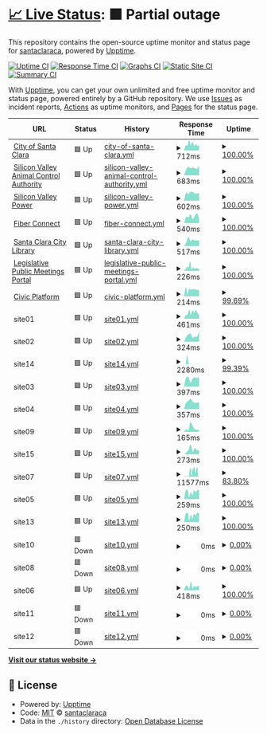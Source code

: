 # [📈 Live Status](https://santaclaraca.github.io/upptime): <!--live status--> **🟧 Partial outage**

This repository contains the open-source uptime monitor and status page for [santaclaraca](https://santaclaraca.github.io/upptime), powered by [Upptime](https://github.com/upptime/upptime).

[![Uptime CI](https://github.com/santaclaraca/upptime/workflows/Uptime%20CI/badge.svg)](https://github.com/santaclaraca/upptime/actions?query=workflow%3A%22Uptime+CI%22)
[![Response Time CI](https://github.com/santaclaraca/upptime/workflows/Response%20Time%20CI/badge.svg)](https://github.com/santaclaraca/upptime/actions?query=workflow%3A%22Response+Time+CI%22)
[![Graphs CI](https://github.com/santaclaraca/upptime/workflows/Graphs%20CI/badge.svg)](https://github.com/santaclaraca/upptime/actions?query=workflow%3A%22Graphs+CI%22)
[![Static Site CI](https://github.com/santaclaraca/upptime/workflows/Static%20Site%20CI/badge.svg)](https://github.com/santaclaraca/upptime/actions?query=workflow%3A%22Static+Site+CI%22)
[![Summary CI](https://github.com/santaclaraca/upptime/workflows/Summary%20CI/badge.svg)](https://github.com/santaclaraca/upptime/actions?query=workflow%3A%22Summary+CI%22)

With [Upptime](https://upptime.js.org), you can get your own unlimited and free uptime monitor and status page, powered entirely by a GitHub repository. We use [Issues](https://github.com/santaclaraca/upptime/issues) as incident reports, [Actions](https://github.com/santaclaraca/upptime/actions) as uptime monitors, and [Pages](https://santaclaraca.github.io/upptime) for the status page.

<!--start: status pages-->
<!-- This summary is generated by Upptime (https://github.com/upptime/upptime) -->
<!-- Do not edit this manually, your changes will be overwritten -->
<!-- prettier-ignore -->
| URL | Status | History | Response Time | Uptime |
| --- | ------ | ------- | ------------- | ------ |
| <img alt="" src="https://icons.duckduckgo.com/ip3/www.santaclaraca.gov.ico" height="13"> [City of Santa Clara](https://www.santaclaraca.gov) | 🟩 Up | [city-of-santa-clara.yml](https://github.com/santaclaraca/upptime/commits/HEAD/history/city-of-santa-clara.yml) | <details><summary><img alt="Response time graph" src="./graphs/city-of-santa-clara/response-time-week.png" height="20"> 712ms</summary><br><a href="https://santaclaraca.github.io/upptime/history/city-of-santa-clara"><img alt="Response time 751" src="https://img.shields.io/endpoint?url=https%3A%2F%2Fraw.githubusercontent.com%2Fsantaclaraca%2Fupptime%2FHEAD%2Fapi%2Fcity-of-santa-clara%2Fresponse-time.json"></a><br><a href="https://santaclaraca.github.io/upptime/history/city-of-santa-clara"><img alt="24-hour response time 636" src="https://img.shields.io/endpoint?url=https%3A%2F%2Fraw.githubusercontent.com%2Fsantaclaraca%2Fupptime%2FHEAD%2Fapi%2Fcity-of-santa-clara%2Fresponse-time-day.json"></a><br><a href="https://santaclaraca.github.io/upptime/history/city-of-santa-clara"><img alt="7-day response time 712" src="https://img.shields.io/endpoint?url=https%3A%2F%2Fraw.githubusercontent.com%2Fsantaclaraca%2Fupptime%2FHEAD%2Fapi%2Fcity-of-santa-clara%2Fresponse-time-week.json"></a><br><a href="https://santaclaraca.github.io/upptime/history/city-of-santa-clara"><img alt="30-day response time 662" src="https://img.shields.io/endpoint?url=https%3A%2F%2Fraw.githubusercontent.com%2Fsantaclaraca%2Fupptime%2FHEAD%2Fapi%2Fcity-of-santa-clara%2Fresponse-time-month.json"></a><br><a href="https://santaclaraca.github.io/upptime/history/city-of-santa-clara"><img alt="1-year response time 751" src="https://img.shields.io/endpoint?url=https%3A%2F%2Fraw.githubusercontent.com%2Fsantaclaraca%2Fupptime%2FHEAD%2Fapi%2Fcity-of-santa-clara%2Fresponse-time-year.json"></a></details> | <details><summary><a href="https://santaclaraca.github.io/upptime/history/city-of-santa-clara">100.00%</a></summary><a href="https://santaclaraca.github.io/upptime/history/city-of-santa-clara"><img alt="All-time uptime 99.89%" src="https://img.shields.io/endpoint?url=https%3A%2F%2Fraw.githubusercontent.com%2Fsantaclaraca%2Fupptime%2FHEAD%2Fapi%2Fcity-of-santa-clara%2Fuptime.json"></a><br><a href="https://santaclaraca.github.io/upptime/history/city-of-santa-clara"><img alt="24-hour uptime 100.00%" src="https://img.shields.io/endpoint?url=https%3A%2F%2Fraw.githubusercontent.com%2Fsantaclaraca%2Fupptime%2FHEAD%2Fapi%2Fcity-of-santa-clara%2Fuptime-day.json"></a><br><a href="https://santaclaraca.github.io/upptime/history/city-of-santa-clara"><img alt="7-day uptime 100.00%" src="https://img.shields.io/endpoint?url=https%3A%2F%2Fraw.githubusercontent.com%2Fsantaclaraca%2Fupptime%2FHEAD%2Fapi%2Fcity-of-santa-clara%2Fuptime-week.json"></a><br><a href="https://santaclaraca.github.io/upptime/history/city-of-santa-clara"><img alt="30-day uptime 99.64%" src="https://img.shields.io/endpoint?url=https%3A%2F%2Fraw.githubusercontent.com%2Fsantaclaraca%2Fupptime%2FHEAD%2Fapi%2Fcity-of-santa-clara%2Fuptime-month.json"></a><br><a href="https://santaclaraca.github.io/upptime/history/city-of-santa-clara"><img alt="1-year uptime 99.89%" src="https://img.shields.io/endpoint?url=https%3A%2F%2Fraw.githubusercontent.com%2Fsantaclaraca%2Fupptime%2FHEAD%2Fapi%2Fcity-of-santa-clara%2Fuptime-year.json"></a></details>
| <img alt="" src="https://icons.duckduckgo.com/ip3/www.svaca.com.ico" height="13"> [Silicon Valley Animal Control Authority](https://www.svaca.com) | 🟩 Up | [silicon-valley-animal-control-authority.yml](https://github.com/santaclaraca/upptime/commits/HEAD/history/silicon-valley-animal-control-authority.yml) | <details><summary><img alt="Response time graph" src="./graphs/silicon-valley-animal-control-authority/response-time-week.png" height="20"> 683ms</summary><br><a href="https://santaclaraca.github.io/upptime/history/silicon-valley-animal-control-authority"><img alt="Response time 724" src="https://img.shields.io/endpoint?url=https%3A%2F%2Fraw.githubusercontent.com%2Fsantaclaraca%2Fupptime%2FHEAD%2Fapi%2Fsilicon-valley-animal-control-authority%2Fresponse-time.json"></a><br><a href="https://santaclaraca.github.io/upptime/history/silicon-valley-animal-control-authority"><img alt="24-hour response time 640" src="https://img.shields.io/endpoint?url=https%3A%2F%2Fraw.githubusercontent.com%2Fsantaclaraca%2Fupptime%2FHEAD%2Fapi%2Fsilicon-valley-animal-control-authority%2Fresponse-time-day.json"></a><br><a href="https://santaclaraca.github.io/upptime/history/silicon-valley-animal-control-authority"><img alt="7-day response time 683" src="https://img.shields.io/endpoint?url=https%3A%2F%2Fraw.githubusercontent.com%2Fsantaclaraca%2Fupptime%2FHEAD%2Fapi%2Fsilicon-valley-animal-control-authority%2Fresponse-time-week.json"></a><br><a href="https://santaclaraca.github.io/upptime/history/silicon-valley-animal-control-authority"><img alt="30-day response time 640" src="https://img.shields.io/endpoint?url=https%3A%2F%2Fraw.githubusercontent.com%2Fsantaclaraca%2Fupptime%2FHEAD%2Fapi%2Fsilicon-valley-animal-control-authority%2Fresponse-time-month.json"></a><br><a href="https://santaclaraca.github.io/upptime/history/silicon-valley-animal-control-authority"><img alt="1-year response time 724" src="https://img.shields.io/endpoint?url=https%3A%2F%2Fraw.githubusercontent.com%2Fsantaclaraca%2Fupptime%2FHEAD%2Fapi%2Fsilicon-valley-animal-control-authority%2Fresponse-time-year.json"></a></details> | <details><summary><a href="https://santaclaraca.github.io/upptime/history/silicon-valley-animal-control-authority">100.00%</a></summary><a href="https://santaclaraca.github.io/upptime/history/silicon-valley-animal-control-authority"><img alt="All-time uptime 99.88%" src="https://img.shields.io/endpoint?url=https%3A%2F%2Fraw.githubusercontent.com%2Fsantaclaraca%2Fupptime%2FHEAD%2Fapi%2Fsilicon-valley-animal-control-authority%2Fuptime.json"></a><br><a href="https://santaclaraca.github.io/upptime/history/silicon-valley-animal-control-authority"><img alt="24-hour uptime 100.00%" src="https://img.shields.io/endpoint?url=https%3A%2F%2Fraw.githubusercontent.com%2Fsantaclaraca%2Fupptime%2FHEAD%2Fapi%2Fsilicon-valley-animal-control-authority%2Fuptime-day.json"></a><br><a href="https://santaclaraca.github.io/upptime/history/silicon-valley-animal-control-authority"><img alt="7-day uptime 100.00%" src="https://img.shields.io/endpoint?url=https%3A%2F%2Fraw.githubusercontent.com%2Fsantaclaraca%2Fupptime%2FHEAD%2Fapi%2Fsilicon-valley-animal-control-authority%2Fuptime-week.json"></a><br><a href="https://santaclaraca.github.io/upptime/history/silicon-valley-animal-control-authority"><img alt="30-day uptime 99.52%" src="https://img.shields.io/endpoint?url=https%3A%2F%2Fraw.githubusercontent.com%2Fsantaclaraca%2Fupptime%2FHEAD%2Fapi%2Fsilicon-valley-animal-control-authority%2Fuptime-month.json"></a><br><a href="https://santaclaraca.github.io/upptime/history/silicon-valley-animal-control-authority"><img alt="1-year uptime 99.88%" src="https://img.shields.io/endpoint?url=https%3A%2F%2Fraw.githubusercontent.com%2Fsantaclaraca%2Fupptime%2FHEAD%2Fapi%2Fsilicon-valley-animal-control-authority%2Fuptime-year.json"></a></details>
| <img alt="" src="https://icons.duckduckgo.com/ip3/www.siliconvalleypower.com.ico" height="13"> [Silicon Valley Power](https://www.siliconvalleypower.com) | 🟩 Up | [silicon-valley-power.yml](https://github.com/santaclaraca/upptime/commits/HEAD/history/silicon-valley-power.yml) | <details><summary><img alt="Response time graph" src="./graphs/silicon-valley-power/response-time-week.png" height="20"> 602ms</summary><br><a href="https://santaclaraca.github.io/upptime/history/silicon-valley-power"><img alt="Response time 664" src="https://img.shields.io/endpoint?url=https%3A%2F%2Fraw.githubusercontent.com%2Fsantaclaraca%2Fupptime%2FHEAD%2Fapi%2Fsilicon-valley-power%2Fresponse-time.json"></a><br><a href="https://santaclaraca.github.io/upptime/history/silicon-valley-power"><img alt="24-hour response time 545" src="https://img.shields.io/endpoint?url=https%3A%2F%2Fraw.githubusercontent.com%2Fsantaclaraca%2Fupptime%2FHEAD%2Fapi%2Fsilicon-valley-power%2Fresponse-time-day.json"></a><br><a href="https://santaclaraca.github.io/upptime/history/silicon-valley-power"><img alt="7-day response time 602" src="https://img.shields.io/endpoint?url=https%3A%2F%2Fraw.githubusercontent.com%2Fsantaclaraca%2Fupptime%2FHEAD%2Fapi%2Fsilicon-valley-power%2Fresponse-time-week.json"></a><br><a href="https://santaclaraca.github.io/upptime/history/silicon-valley-power"><img alt="30-day response time 611" src="https://img.shields.io/endpoint?url=https%3A%2F%2Fraw.githubusercontent.com%2Fsantaclaraca%2Fupptime%2FHEAD%2Fapi%2Fsilicon-valley-power%2Fresponse-time-month.json"></a><br><a href="https://santaclaraca.github.io/upptime/history/silicon-valley-power"><img alt="1-year response time 664" src="https://img.shields.io/endpoint?url=https%3A%2F%2Fraw.githubusercontent.com%2Fsantaclaraca%2Fupptime%2FHEAD%2Fapi%2Fsilicon-valley-power%2Fresponse-time-year.json"></a></details> | <details><summary><a href="https://santaclaraca.github.io/upptime/history/silicon-valley-power">100.00%</a></summary><a href="https://santaclaraca.github.io/upptime/history/silicon-valley-power"><img alt="All-time uptime 99.85%" src="https://img.shields.io/endpoint?url=https%3A%2F%2Fraw.githubusercontent.com%2Fsantaclaraca%2Fupptime%2FHEAD%2Fapi%2Fsilicon-valley-power%2Fuptime.json"></a><br><a href="https://santaclaraca.github.io/upptime/history/silicon-valley-power"><img alt="24-hour uptime 100.00%" src="https://img.shields.io/endpoint?url=https%3A%2F%2Fraw.githubusercontent.com%2Fsantaclaraca%2Fupptime%2FHEAD%2Fapi%2Fsilicon-valley-power%2Fuptime-day.json"></a><br><a href="https://santaclaraca.github.io/upptime/history/silicon-valley-power"><img alt="7-day uptime 100.00%" src="https://img.shields.io/endpoint?url=https%3A%2F%2Fraw.githubusercontent.com%2Fsantaclaraca%2Fupptime%2FHEAD%2Fapi%2Fsilicon-valley-power%2Fuptime-week.json"></a><br><a href="https://santaclaraca.github.io/upptime/history/silicon-valley-power"><img alt="30-day uptime 99.24%" src="https://img.shields.io/endpoint?url=https%3A%2F%2Fraw.githubusercontent.com%2Fsantaclaraca%2Fupptime%2FHEAD%2Fapi%2Fsilicon-valley-power%2Fuptime-month.json"></a><br><a href="https://santaclaraca.github.io/upptime/history/silicon-valley-power"><img alt="1-year uptime 99.85%" src="https://img.shields.io/endpoint?url=https%3A%2F%2Fraw.githubusercontent.com%2Fsantaclaraca%2Fupptime%2FHEAD%2Fapi%2Fsilicon-valley-power%2Fuptime-year.json"></a></details>
| <img alt="" src="https://icons.duckduckgo.com/ip3/www.svpfiber.com.ico" height="13"> [Fiber Connect](https://www.svpfiber.com) | 🟩 Up | [fiber-connect.yml](https://github.com/santaclaraca/upptime/commits/HEAD/history/fiber-connect.yml) | <details><summary><img alt="Response time graph" src="./graphs/fiber-connect/response-time-week.png" height="20"> 540ms</summary><br><a href="https://santaclaraca.github.io/upptime/history/fiber-connect"><img alt="Response time 609" src="https://img.shields.io/endpoint?url=https%3A%2F%2Fraw.githubusercontent.com%2Fsantaclaraca%2Fupptime%2FHEAD%2Fapi%2Ffiber-connect%2Fresponse-time.json"></a><br><a href="https://santaclaraca.github.io/upptime/history/fiber-connect"><img alt="24-hour response time 642" src="https://img.shields.io/endpoint?url=https%3A%2F%2Fraw.githubusercontent.com%2Fsantaclaraca%2Fupptime%2FHEAD%2Fapi%2Ffiber-connect%2Fresponse-time-day.json"></a><br><a href="https://santaclaraca.github.io/upptime/history/fiber-connect"><img alt="7-day response time 540" src="https://img.shields.io/endpoint?url=https%3A%2F%2Fraw.githubusercontent.com%2Fsantaclaraca%2Fupptime%2FHEAD%2Fapi%2Ffiber-connect%2Fresponse-time-week.json"></a><br><a href="https://santaclaraca.github.io/upptime/history/fiber-connect"><img alt="30-day response time 767" src="https://img.shields.io/endpoint?url=https%3A%2F%2Fraw.githubusercontent.com%2Fsantaclaraca%2Fupptime%2FHEAD%2Fapi%2Ffiber-connect%2Fresponse-time-month.json"></a><br><a href="https://santaclaraca.github.io/upptime/history/fiber-connect"><img alt="1-year response time 609" src="https://img.shields.io/endpoint?url=https%3A%2F%2Fraw.githubusercontent.com%2Fsantaclaraca%2Fupptime%2FHEAD%2Fapi%2Ffiber-connect%2Fresponse-time-year.json"></a></details> | <details><summary><a href="https://santaclaraca.github.io/upptime/history/fiber-connect">100.00%</a></summary><a href="https://santaclaraca.github.io/upptime/history/fiber-connect"><img alt="All-time uptime 99.86%" src="https://img.shields.io/endpoint?url=https%3A%2F%2Fraw.githubusercontent.com%2Fsantaclaraca%2Fupptime%2FHEAD%2Fapi%2Ffiber-connect%2Fuptime.json"></a><br><a href="https://santaclaraca.github.io/upptime/history/fiber-connect"><img alt="24-hour uptime 100.00%" src="https://img.shields.io/endpoint?url=https%3A%2F%2Fraw.githubusercontent.com%2Fsantaclaraca%2Fupptime%2FHEAD%2Fapi%2Ffiber-connect%2Fuptime-day.json"></a><br><a href="https://santaclaraca.github.io/upptime/history/fiber-connect"><img alt="7-day uptime 100.00%" src="https://img.shields.io/endpoint?url=https%3A%2F%2Fraw.githubusercontent.com%2Fsantaclaraca%2Fupptime%2FHEAD%2Fapi%2Ffiber-connect%2Fuptime-week.json"></a><br><a href="https://santaclaraca.github.io/upptime/history/fiber-connect"><img alt="30-day uptime 99.28%" src="https://img.shields.io/endpoint?url=https%3A%2F%2Fraw.githubusercontent.com%2Fsantaclaraca%2Fupptime%2FHEAD%2Fapi%2Ffiber-connect%2Fuptime-month.json"></a><br><a href="https://santaclaraca.github.io/upptime/history/fiber-connect"><img alt="1-year uptime 99.86%" src="https://img.shields.io/endpoint?url=https%3A%2F%2Fraw.githubusercontent.com%2Fsantaclaraca%2Fupptime%2FHEAD%2Fapi%2Ffiber-connect%2Fuptime-year.json"></a></details>
| <img alt="" src="https://icons.duckduckgo.com/ip3/www.sclibrary.org.ico" height="13"> [Santa Clara City Library](https://www.sclibrary.org) | 🟩 Up | [santa-clara-city-library.yml](https://github.com/santaclaraca/upptime/commits/HEAD/history/santa-clara-city-library.yml) | <details><summary><img alt="Response time graph" src="./graphs/santa-clara-city-library/response-time-week.png" height="20"> 517ms</summary><br><a href="https://santaclaraca.github.io/upptime/history/santa-clara-city-library"><img alt="Response time 581" src="https://img.shields.io/endpoint?url=https%3A%2F%2Fraw.githubusercontent.com%2Fsantaclaraca%2Fupptime%2FHEAD%2Fapi%2Fsanta-clara-city-library%2Fresponse-time.json"></a><br><a href="https://santaclaraca.github.io/upptime/history/santa-clara-city-library"><img alt="24-hour response time 327" src="https://img.shields.io/endpoint?url=https%3A%2F%2Fraw.githubusercontent.com%2Fsantaclaraca%2Fupptime%2FHEAD%2Fapi%2Fsanta-clara-city-library%2Fresponse-time-day.json"></a><br><a href="https://santaclaraca.github.io/upptime/history/santa-clara-city-library"><img alt="7-day response time 517" src="https://img.shields.io/endpoint?url=https%3A%2F%2Fraw.githubusercontent.com%2Fsantaclaraca%2Fupptime%2FHEAD%2Fapi%2Fsanta-clara-city-library%2Fresponse-time-week.json"></a><br><a href="https://santaclaraca.github.io/upptime/history/santa-clara-city-library"><img alt="30-day response time 564" src="https://img.shields.io/endpoint?url=https%3A%2F%2Fraw.githubusercontent.com%2Fsantaclaraca%2Fupptime%2FHEAD%2Fapi%2Fsanta-clara-city-library%2Fresponse-time-month.json"></a><br><a href="https://santaclaraca.github.io/upptime/history/santa-clara-city-library"><img alt="1-year response time 581" src="https://img.shields.io/endpoint?url=https%3A%2F%2Fraw.githubusercontent.com%2Fsantaclaraca%2Fupptime%2FHEAD%2Fapi%2Fsanta-clara-city-library%2Fresponse-time-year.json"></a></details> | <details><summary><a href="https://santaclaraca.github.io/upptime/history/santa-clara-city-library">100.00%</a></summary><a href="https://santaclaraca.github.io/upptime/history/santa-clara-city-library"><img alt="All-time uptime 99.86%" src="https://img.shields.io/endpoint?url=https%3A%2F%2Fraw.githubusercontent.com%2Fsantaclaraca%2Fupptime%2FHEAD%2Fapi%2Fsanta-clara-city-library%2Fuptime.json"></a><br><a href="https://santaclaraca.github.io/upptime/history/santa-clara-city-library"><img alt="24-hour uptime 100.00%" src="https://img.shields.io/endpoint?url=https%3A%2F%2Fraw.githubusercontent.com%2Fsantaclaraca%2Fupptime%2FHEAD%2Fapi%2Fsanta-clara-city-library%2Fuptime-day.json"></a><br><a href="https://santaclaraca.github.io/upptime/history/santa-clara-city-library"><img alt="7-day uptime 100.00%" src="https://img.shields.io/endpoint?url=https%3A%2F%2Fraw.githubusercontent.com%2Fsantaclaraca%2Fupptime%2FHEAD%2Fapi%2Fsanta-clara-city-library%2Fuptime-week.json"></a><br><a href="https://santaclaraca.github.io/upptime/history/santa-clara-city-library"><img alt="30-day uptime 99.20%" src="https://img.shields.io/endpoint?url=https%3A%2F%2Fraw.githubusercontent.com%2Fsantaclaraca%2Fupptime%2FHEAD%2Fapi%2Fsanta-clara-city-library%2Fuptime-month.json"></a><br><a href="https://santaclaraca.github.io/upptime/history/santa-clara-city-library"><img alt="1-year uptime 99.85%" src="https://img.shields.io/endpoint?url=https%3A%2F%2Fraw.githubusercontent.com%2Fsantaclaraca%2Fupptime%2FHEAD%2Fapi%2Fsanta-clara-city-library%2Fuptime-year.json"></a></details>
| <img alt="" src="https://icons.duckduckgo.com/ip3/santaclara.legistar.com.ico" height="13"> [Legislative Public Meetings Portal](https://santaclara.legistar.com/) | 🟩 Up | [legislative-public-meetings-portal.yml](https://github.com/santaclaraca/upptime/commits/HEAD/history/legislative-public-meetings-portal.yml) | <details><summary><img alt="Response time graph" src="./graphs/legislative-public-meetings-portal/response-time-week.png" height="20"> 226ms</summary><br><a href="https://santaclaraca.github.io/upptime/history/legislative-public-meetings-portal"><img alt="Response time 519" src="https://img.shields.io/endpoint?url=https%3A%2F%2Fraw.githubusercontent.com%2Fsantaclaraca%2Fupptime%2FHEAD%2Fapi%2Flegislative-public-meetings-portal%2Fresponse-time.json"></a><br><a href="https://santaclaraca.github.io/upptime/history/legislative-public-meetings-portal"><img alt="24-hour response time 136" src="https://img.shields.io/endpoint?url=https%3A%2F%2Fraw.githubusercontent.com%2Fsantaclaraca%2Fupptime%2FHEAD%2Fapi%2Flegislative-public-meetings-portal%2Fresponse-time-day.json"></a><br><a href="https://santaclaraca.github.io/upptime/history/legislative-public-meetings-portal"><img alt="7-day response time 226" src="https://img.shields.io/endpoint?url=https%3A%2F%2Fraw.githubusercontent.com%2Fsantaclaraca%2Fupptime%2FHEAD%2Fapi%2Flegislative-public-meetings-portal%2Fresponse-time-week.json"></a><br><a href="https://santaclaraca.github.io/upptime/history/legislative-public-meetings-portal"><img alt="30-day response time 977" src="https://img.shields.io/endpoint?url=https%3A%2F%2Fraw.githubusercontent.com%2Fsantaclaraca%2Fupptime%2FHEAD%2Fapi%2Flegislative-public-meetings-portal%2Fresponse-time-month.json"></a><br><a href="https://santaclaraca.github.io/upptime/history/legislative-public-meetings-portal"><img alt="1-year response time 519" src="https://img.shields.io/endpoint?url=https%3A%2F%2Fraw.githubusercontent.com%2Fsantaclaraca%2Fupptime%2FHEAD%2Fapi%2Flegislative-public-meetings-portal%2Fresponse-time-year.json"></a></details> | <details><summary><a href="https://santaclaraca.github.io/upptime/history/legislative-public-meetings-portal">100.00%</a></summary><a href="https://santaclaraca.github.io/upptime/history/legislative-public-meetings-portal"><img alt="All-time uptime 99.95%" src="https://img.shields.io/endpoint?url=https%3A%2F%2Fraw.githubusercontent.com%2Fsantaclaraca%2Fupptime%2FHEAD%2Fapi%2Flegislative-public-meetings-portal%2Fuptime.json"></a><br><a href="https://santaclaraca.github.io/upptime/history/legislative-public-meetings-portal"><img alt="24-hour uptime 100.00%" src="https://img.shields.io/endpoint?url=https%3A%2F%2Fraw.githubusercontent.com%2Fsantaclaraca%2Fupptime%2FHEAD%2Fapi%2Flegislative-public-meetings-portal%2Fuptime-day.json"></a><br><a href="https://santaclaraca.github.io/upptime/history/legislative-public-meetings-portal"><img alt="7-day uptime 100.00%" src="https://img.shields.io/endpoint?url=https%3A%2F%2Fraw.githubusercontent.com%2Fsantaclaraca%2Fupptime%2FHEAD%2Fapi%2Flegislative-public-meetings-portal%2Fuptime-week.json"></a><br><a href="https://santaclaraca.github.io/upptime/history/legislative-public-meetings-portal"><img alt="30-day uptime 99.67%" src="https://img.shields.io/endpoint?url=https%3A%2F%2Fraw.githubusercontent.com%2Fsantaclaraca%2Fupptime%2FHEAD%2Fapi%2Flegislative-public-meetings-portal%2Fuptime-month.json"></a><br><a href="https://santaclaraca.github.io/upptime/history/legislative-public-meetings-portal"><img alt="1-year uptime 99.95%" src="https://img.shields.io/endpoint?url=https%3A%2F%2Fraw.githubusercontent.com%2Fsantaclaraca%2Fupptime%2FHEAD%2Fapi%2Flegislative-public-meetings-portal%2Fuptime-year.json"></a></details>
| <img alt="" src="https://icons.duckduckgo.com/ip3/aca-prod.accela.com.ico" height="13"> [Civic Platform](https://aca-prod.accela.com/santaclara) | 🟩 Up | [civic-platform.yml](https://github.com/santaclaraca/upptime/commits/HEAD/history/civic-platform.yml) | <details><summary><img alt="Response time graph" src="./graphs/civic-platform/response-time-week.png" height="20"> 214ms</summary><br><a href="https://santaclaraca.github.io/upptime/history/civic-platform"><img alt="Response time 514" src="https://img.shields.io/endpoint?url=https%3A%2F%2Fraw.githubusercontent.com%2Fsantaclaraca%2Fupptime%2FHEAD%2Fapi%2Fcivic-platform%2Fresponse-time.json"></a><br><a href="https://santaclaraca.github.io/upptime/history/civic-platform"><img alt="24-hour response time 196" src="https://img.shields.io/endpoint?url=https%3A%2F%2Fraw.githubusercontent.com%2Fsantaclaraca%2Fupptime%2FHEAD%2Fapi%2Fcivic-platform%2Fresponse-time-day.json"></a><br><a href="https://santaclaraca.github.io/upptime/history/civic-platform"><img alt="7-day response time 214" src="https://img.shields.io/endpoint?url=https%3A%2F%2Fraw.githubusercontent.com%2Fsantaclaraca%2Fupptime%2FHEAD%2Fapi%2Fcivic-platform%2Fresponse-time-week.json"></a><br><a href="https://santaclaraca.github.io/upptime/history/civic-platform"><img alt="30-day response time 383" src="https://img.shields.io/endpoint?url=https%3A%2F%2Fraw.githubusercontent.com%2Fsantaclaraca%2Fupptime%2FHEAD%2Fapi%2Fcivic-platform%2Fresponse-time-month.json"></a><br><a href="https://santaclaraca.github.io/upptime/history/civic-platform"><img alt="1-year response time 514" src="https://img.shields.io/endpoint?url=https%3A%2F%2Fraw.githubusercontent.com%2Fsantaclaraca%2Fupptime%2FHEAD%2Fapi%2Fcivic-platform%2Fresponse-time-year.json"></a></details> | <details><summary><a href="https://santaclaraca.github.io/upptime/history/civic-platform">99.69%</a></summary><a href="https://santaclaraca.github.io/upptime/history/civic-platform"><img alt="All-time uptime 99.84%" src="https://img.shields.io/endpoint?url=https%3A%2F%2Fraw.githubusercontent.com%2Fsantaclaraca%2Fupptime%2FHEAD%2Fapi%2Fcivic-platform%2Fuptime.json"></a><br><a href="https://santaclaraca.github.io/upptime/history/civic-platform"><img alt="24-hour uptime 100.00%" src="https://img.shields.io/endpoint?url=https%3A%2F%2Fraw.githubusercontent.com%2Fsantaclaraca%2Fupptime%2FHEAD%2Fapi%2Fcivic-platform%2Fuptime-day.json"></a><br><a href="https://santaclaraca.github.io/upptime/history/civic-platform"><img alt="7-day uptime 99.69%" src="https://img.shields.io/endpoint?url=https%3A%2F%2Fraw.githubusercontent.com%2Fsantaclaraca%2Fupptime%2FHEAD%2Fapi%2Fcivic-platform%2Fuptime-week.json"></a><br><a href="https://santaclaraca.github.io/upptime/history/civic-platform"><img alt="30-day uptime 99.89%" src="https://img.shields.io/endpoint?url=https%3A%2F%2Fraw.githubusercontent.com%2Fsantaclaraca%2Fupptime%2FHEAD%2Fapi%2Fcivic-platform%2Fuptime-month.json"></a><br><a href="https://santaclaraca.github.io/upptime/history/civic-platform"><img alt="1-year uptime 99.84%" src="https://img.shields.io/endpoint?url=https%3A%2F%2Fraw.githubusercontent.com%2Fsantaclaraca%2Fupptime%2FHEAD%2Fapi%2Fcivic-platform%2Fuptime-year.json"></a></details>
| <img alt="" src="https://icons.duckduckgo.com/ip3/null.ico" height="13"> site01 | 🟩 Up | [site01.yml](https://github.com/santaclaraca/upptime/commits/HEAD/history/site01.yml) | <details><summary><img alt="Response time graph" src="./graphs/site01/response-time-week.png" height="20"> 461ms</summary><br><a href="https://santaclaraca.github.io/upptime/history/site01"><img alt="Response time 610" src="https://img.shields.io/endpoint?url=https%3A%2F%2Fraw.githubusercontent.com%2Fsantaclaraca%2Fupptime%2FHEAD%2Fapi%2Fsite01%2Fresponse-time.json"></a><br><a href="https://santaclaraca.github.io/upptime/history/site01"><img alt="24-hour response time 356" src="https://img.shields.io/endpoint?url=https%3A%2F%2Fraw.githubusercontent.com%2Fsantaclaraca%2Fupptime%2FHEAD%2Fapi%2Fsite01%2Fresponse-time-day.json"></a><br><a href="https://santaclaraca.github.io/upptime/history/site01"><img alt="7-day response time 461" src="https://img.shields.io/endpoint?url=https%3A%2F%2Fraw.githubusercontent.com%2Fsantaclaraca%2Fupptime%2FHEAD%2Fapi%2Fsite01%2Fresponse-time-week.json"></a><br><a href="https://santaclaraca.github.io/upptime/history/site01"><img alt="30-day response time 504" src="https://img.shields.io/endpoint?url=https%3A%2F%2Fraw.githubusercontent.com%2Fsantaclaraca%2Fupptime%2FHEAD%2Fapi%2Fsite01%2Fresponse-time-month.json"></a><br><a href="https://santaclaraca.github.io/upptime/history/site01"><img alt="1-year response time 610" src="https://img.shields.io/endpoint?url=https%3A%2F%2Fraw.githubusercontent.com%2Fsantaclaraca%2Fupptime%2FHEAD%2Fapi%2Fsite01%2Fresponse-time-year.json"></a></details> | <details><summary><a href="https://santaclaraca.github.io/upptime/history/site01">100.00%</a></summary><a href="https://santaclaraca.github.io/upptime/history/site01"><img alt="All-time uptime 99.86%" src="https://img.shields.io/endpoint?url=https%3A%2F%2Fraw.githubusercontent.com%2Fsantaclaraca%2Fupptime%2FHEAD%2Fapi%2Fsite01%2Fuptime.json"></a><br><a href="https://santaclaraca.github.io/upptime/history/site01"><img alt="24-hour uptime 100.00%" src="https://img.shields.io/endpoint?url=https%3A%2F%2Fraw.githubusercontent.com%2Fsantaclaraca%2Fupptime%2FHEAD%2Fapi%2Fsite01%2Fuptime-day.json"></a><br><a href="https://santaclaraca.github.io/upptime/history/site01"><img alt="7-day uptime 100.00%" src="https://img.shields.io/endpoint?url=https%3A%2F%2Fraw.githubusercontent.com%2Fsantaclaraca%2Fupptime%2FHEAD%2Fapi%2Fsite01%2Fuptime-week.json"></a><br><a href="https://santaclaraca.github.io/upptime/history/site01"><img alt="30-day uptime 99.45%" src="https://img.shields.io/endpoint?url=https%3A%2F%2Fraw.githubusercontent.com%2Fsantaclaraca%2Fupptime%2FHEAD%2Fapi%2Fsite01%2Fuptime-month.json"></a><br><a href="https://santaclaraca.github.io/upptime/history/site01"><img alt="1-year uptime 99.86%" src="https://img.shields.io/endpoint?url=https%3A%2F%2Fraw.githubusercontent.com%2Fsantaclaraca%2Fupptime%2FHEAD%2Fapi%2Fsite01%2Fuptime-year.json"></a></details>
| <img alt="" src="https://icons.duckduckgo.com/ip3/null.ico" height="13"> site02 | 🟩 Up | [site02.yml](https://github.com/santaclaraca/upptime/commits/HEAD/history/site02.yml) | <details><summary><img alt="Response time graph" src="./graphs/site02/response-time-week.png" height="20"> 324ms</summary><br><a href="https://santaclaraca.github.io/upptime/history/site02"><img alt="Response time 325" src="https://img.shields.io/endpoint?url=https%3A%2F%2Fraw.githubusercontent.com%2Fsantaclaraca%2Fupptime%2FHEAD%2Fapi%2Fsite02%2Fresponse-time.json"></a><br><a href="https://santaclaraca.github.io/upptime/history/site02"><img alt="24-hour response time 322" src="https://img.shields.io/endpoint?url=https%3A%2F%2Fraw.githubusercontent.com%2Fsantaclaraca%2Fupptime%2FHEAD%2Fapi%2Fsite02%2Fresponse-time-day.json"></a><br><a href="https://santaclaraca.github.io/upptime/history/site02"><img alt="7-day response time 324" src="https://img.shields.io/endpoint?url=https%3A%2F%2Fraw.githubusercontent.com%2Fsantaclaraca%2Fupptime%2FHEAD%2Fapi%2Fsite02%2Fresponse-time-week.json"></a><br><a href="https://santaclaraca.github.io/upptime/history/site02"><img alt="30-day response time 337" src="https://img.shields.io/endpoint?url=https%3A%2F%2Fraw.githubusercontent.com%2Fsantaclaraca%2Fupptime%2FHEAD%2Fapi%2Fsite02%2Fresponse-time-month.json"></a><br><a href="https://santaclaraca.github.io/upptime/history/site02"><img alt="1-year response time 325" src="https://img.shields.io/endpoint?url=https%3A%2F%2Fraw.githubusercontent.com%2Fsantaclaraca%2Fupptime%2FHEAD%2Fapi%2Fsite02%2Fresponse-time-year.json"></a></details> | <details><summary><a href="https://santaclaraca.github.io/upptime/history/site02">100.00%</a></summary><a href="https://santaclaraca.github.io/upptime/history/site02"><img alt="All-time uptime 99.89%" src="https://img.shields.io/endpoint?url=https%3A%2F%2Fraw.githubusercontent.com%2Fsantaclaraca%2Fupptime%2FHEAD%2Fapi%2Fsite02%2Fuptime.json"></a><br><a href="https://santaclaraca.github.io/upptime/history/site02"><img alt="24-hour uptime 100.00%" src="https://img.shields.io/endpoint?url=https%3A%2F%2Fraw.githubusercontent.com%2Fsantaclaraca%2Fupptime%2FHEAD%2Fapi%2Fsite02%2Fuptime-day.json"></a><br><a href="https://santaclaraca.github.io/upptime/history/site02"><img alt="7-day uptime 100.00%" src="https://img.shields.io/endpoint?url=https%3A%2F%2Fraw.githubusercontent.com%2Fsantaclaraca%2Fupptime%2FHEAD%2Fapi%2Fsite02%2Fuptime-week.json"></a><br><a href="https://santaclaraca.github.io/upptime/history/site02"><img alt="30-day uptime 100.00%" src="https://img.shields.io/endpoint?url=https%3A%2F%2Fraw.githubusercontent.com%2Fsantaclaraca%2Fupptime%2FHEAD%2Fapi%2Fsite02%2Fuptime-month.json"></a><br><a href="https://santaclaraca.github.io/upptime/history/site02"><img alt="1-year uptime 99.89%" src="https://img.shields.io/endpoint?url=https%3A%2F%2Fraw.githubusercontent.com%2Fsantaclaraca%2Fupptime%2FHEAD%2Fapi%2Fsite02%2Fuptime-year.json"></a></details>
| <img alt="" src="https://icons.duckduckgo.com/ip3/null.ico" height="13"> site14 | 🟩 Up | [site14.yml](https://github.com/santaclaraca/upptime/commits/HEAD/history/site14.yml) | <details><summary><img alt="Response time graph" src="./graphs/site14/response-time-week.png" height="20"> 2280ms</summary><br><a href="https://santaclaraca.github.io/upptime/history/site14"><img alt="Response time 830" src="https://img.shields.io/endpoint?url=https%3A%2F%2Fraw.githubusercontent.com%2Fsantaclaraca%2Fupptime%2FHEAD%2Fapi%2Fsite14%2Fresponse-time.json"></a><br><a href="https://santaclaraca.github.io/upptime/history/site14"><img alt="24-hour response time 261" src="https://img.shields.io/endpoint?url=https%3A%2F%2Fraw.githubusercontent.com%2Fsantaclaraca%2Fupptime%2FHEAD%2Fapi%2Fsite14%2Fresponse-time-day.json"></a><br><a href="https://santaclaraca.github.io/upptime/history/site14"><img alt="7-day response time 2280" src="https://img.shields.io/endpoint?url=https%3A%2F%2Fraw.githubusercontent.com%2Fsantaclaraca%2Fupptime%2FHEAD%2Fapi%2Fsite14%2Fresponse-time-week.json"></a><br><a href="https://santaclaraca.github.io/upptime/history/site14"><img alt="30-day response time 797" src="https://img.shields.io/endpoint?url=https%3A%2F%2Fraw.githubusercontent.com%2Fsantaclaraca%2Fupptime%2FHEAD%2Fapi%2Fsite14%2Fresponse-time-month.json"></a><br><a href="https://santaclaraca.github.io/upptime/history/site14"><img alt="1-year response time 830" src="https://img.shields.io/endpoint?url=https%3A%2F%2Fraw.githubusercontent.com%2Fsantaclaraca%2Fupptime%2FHEAD%2Fapi%2Fsite14%2Fresponse-time-year.json"></a></details> | <details><summary><a href="https://santaclaraca.github.io/upptime/history/site14">99.39%</a></summary><a href="https://santaclaraca.github.io/upptime/history/site14"><img alt="All-time uptime 99.89%" src="https://img.shields.io/endpoint?url=https%3A%2F%2Fraw.githubusercontent.com%2Fsantaclaraca%2Fupptime%2FHEAD%2Fapi%2Fsite14%2Fuptime.json"></a><br><a href="https://santaclaraca.github.io/upptime/history/site14"><img alt="24-hour uptime 100.00%" src="https://img.shields.io/endpoint?url=https%3A%2F%2Fraw.githubusercontent.com%2Fsantaclaraca%2Fupptime%2FHEAD%2Fapi%2Fsite14%2Fuptime-day.json"></a><br><a href="https://santaclaraca.github.io/upptime/history/site14"><img alt="7-day uptime 99.39%" src="https://img.shields.io/endpoint?url=https%3A%2F%2Fraw.githubusercontent.com%2Fsantaclaraca%2Fupptime%2FHEAD%2Fapi%2Fsite14%2Fuptime-week.json"></a><br><a href="https://santaclaraca.github.io/upptime/history/site14"><img alt="30-day uptime 99.86%" src="https://img.shields.io/endpoint?url=https%3A%2F%2Fraw.githubusercontent.com%2Fsantaclaraca%2Fupptime%2FHEAD%2Fapi%2Fsite14%2Fuptime-month.json"></a><br><a href="https://santaclaraca.github.io/upptime/history/site14"><img alt="1-year uptime 99.89%" src="https://img.shields.io/endpoint?url=https%3A%2F%2Fraw.githubusercontent.com%2Fsantaclaraca%2Fupptime%2FHEAD%2Fapi%2Fsite14%2Fuptime-year.json"></a></details>
| <img alt="" src="https://icons.duckduckgo.com/ip3/null.ico" height="13"> site03 | 🟩 Up | [site03.yml](https://github.com/santaclaraca/upptime/commits/HEAD/history/site03.yml) | <details><summary><img alt="Response time graph" src="./graphs/site03/response-time-week.png" height="20"> 397ms</summary><br><a href="https://santaclaraca.github.io/upptime/history/site03"><img alt="Response time 361" src="https://img.shields.io/endpoint?url=https%3A%2F%2Fraw.githubusercontent.com%2Fsantaclaraca%2Fupptime%2FHEAD%2Fapi%2Fsite03%2Fresponse-time.json"></a><br><a href="https://santaclaraca.github.io/upptime/history/site03"><img alt="24-hour response time 396" src="https://img.shields.io/endpoint?url=https%3A%2F%2Fraw.githubusercontent.com%2Fsantaclaraca%2Fupptime%2FHEAD%2Fapi%2Fsite03%2Fresponse-time-day.json"></a><br><a href="https://santaclaraca.github.io/upptime/history/site03"><img alt="7-day response time 397" src="https://img.shields.io/endpoint?url=https%3A%2F%2Fraw.githubusercontent.com%2Fsantaclaraca%2Fupptime%2FHEAD%2Fapi%2Fsite03%2Fresponse-time-week.json"></a><br><a href="https://santaclaraca.github.io/upptime/history/site03"><img alt="30-day response time 351" src="https://img.shields.io/endpoint?url=https%3A%2F%2Fraw.githubusercontent.com%2Fsantaclaraca%2Fupptime%2FHEAD%2Fapi%2Fsite03%2Fresponse-time-month.json"></a><br><a href="https://santaclaraca.github.io/upptime/history/site03"><img alt="1-year response time 361" src="https://img.shields.io/endpoint?url=https%3A%2F%2Fraw.githubusercontent.com%2Fsantaclaraca%2Fupptime%2FHEAD%2Fapi%2Fsite03%2Fresponse-time-year.json"></a></details> | <details><summary><a href="https://santaclaraca.github.io/upptime/history/site03">100.00%</a></summary><a href="https://santaclaraca.github.io/upptime/history/site03"><img alt="All-time uptime 100.00%" src="https://img.shields.io/endpoint?url=https%3A%2F%2Fraw.githubusercontent.com%2Fsantaclaraca%2Fupptime%2FHEAD%2Fapi%2Fsite03%2Fuptime.json"></a><br><a href="https://santaclaraca.github.io/upptime/history/site03"><img alt="24-hour uptime 100.00%" src="https://img.shields.io/endpoint?url=https%3A%2F%2Fraw.githubusercontent.com%2Fsantaclaraca%2Fupptime%2FHEAD%2Fapi%2Fsite03%2Fuptime-day.json"></a><br><a href="https://santaclaraca.github.io/upptime/history/site03"><img alt="7-day uptime 100.00%" src="https://img.shields.io/endpoint?url=https%3A%2F%2Fraw.githubusercontent.com%2Fsantaclaraca%2Fupptime%2FHEAD%2Fapi%2Fsite03%2Fuptime-week.json"></a><br><a href="https://santaclaraca.github.io/upptime/history/site03"><img alt="30-day uptime 100.00%" src="https://img.shields.io/endpoint?url=https%3A%2F%2Fraw.githubusercontent.com%2Fsantaclaraca%2Fupptime%2FHEAD%2Fapi%2Fsite03%2Fuptime-month.json"></a><br><a href="https://santaclaraca.github.io/upptime/history/site03"><img alt="1-year uptime 100.00%" src="https://img.shields.io/endpoint?url=https%3A%2F%2Fraw.githubusercontent.com%2Fsantaclaraca%2Fupptime%2FHEAD%2Fapi%2Fsite03%2Fuptime-year.json"></a></details>
| <img alt="" src="https://icons.duckduckgo.com/ip3/null.ico" height="13"> site04 | 🟩 Up | [site04.yml](https://github.com/santaclaraca/upptime/commits/HEAD/history/site04.yml) | <details><summary><img alt="Response time graph" src="./graphs/site04/response-time-week.png" height="20"> 357ms</summary><br><a href="https://santaclaraca.github.io/upptime/history/site04"><img alt="Response time 532" src="https://img.shields.io/endpoint?url=https%3A%2F%2Fraw.githubusercontent.com%2Fsantaclaraca%2Fupptime%2FHEAD%2Fapi%2Fsite04%2Fresponse-time.json"></a><br><a href="https://santaclaraca.github.io/upptime/history/site04"><img alt="24-hour response time 304" src="https://img.shields.io/endpoint?url=https%3A%2F%2Fraw.githubusercontent.com%2Fsantaclaraca%2Fupptime%2FHEAD%2Fapi%2Fsite04%2Fresponse-time-day.json"></a><br><a href="https://santaclaraca.github.io/upptime/history/site04"><img alt="7-day response time 357" src="https://img.shields.io/endpoint?url=https%3A%2F%2Fraw.githubusercontent.com%2Fsantaclaraca%2Fupptime%2FHEAD%2Fapi%2Fsite04%2Fresponse-time-week.json"></a><br><a href="https://santaclaraca.github.io/upptime/history/site04"><img alt="30-day response time 413" src="https://img.shields.io/endpoint?url=https%3A%2F%2Fraw.githubusercontent.com%2Fsantaclaraca%2Fupptime%2FHEAD%2Fapi%2Fsite04%2Fresponse-time-month.json"></a><br><a href="https://santaclaraca.github.io/upptime/history/site04"><img alt="1-year response time 532" src="https://img.shields.io/endpoint?url=https%3A%2F%2Fraw.githubusercontent.com%2Fsantaclaraca%2Fupptime%2FHEAD%2Fapi%2Fsite04%2Fresponse-time-year.json"></a></details> | <details><summary><a href="https://santaclaraca.github.io/upptime/history/site04">100.00%</a></summary><a href="https://santaclaraca.github.io/upptime/history/site04"><img alt="All-time uptime 99.96%" src="https://img.shields.io/endpoint?url=https%3A%2F%2Fraw.githubusercontent.com%2Fsantaclaraca%2Fupptime%2FHEAD%2Fapi%2Fsite04%2Fuptime.json"></a><br><a href="https://santaclaraca.github.io/upptime/history/site04"><img alt="24-hour uptime 100.00%" src="https://img.shields.io/endpoint?url=https%3A%2F%2Fraw.githubusercontent.com%2Fsantaclaraca%2Fupptime%2FHEAD%2Fapi%2Fsite04%2Fuptime-day.json"></a><br><a href="https://santaclaraca.github.io/upptime/history/site04"><img alt="7-day uptime 100.00%" src="https://img.shields.io/endpoint?url=https%3A%2F%2Fraw.githubusercontent.com%2Fsantaclaraca%2Fupptime%2FHEAD%2Fapi%2Fsite04%2Fuptime-week.json"></a><br><a href="https://santaclaraca.github.io/upptime/history/site04"><img alt="30-day uptime 100.00%" src="https://img.shields.io/endpoint?url=https%3A%2F%2Fraw.githubusercontent.com%2Fsantaclaraca%2Fupptime%2FHEAD%2Fapi%2Fsite04%2Fuptime-month.json"></a><br><a href="https://santaclaraca.github.io/upptime/history/site04"><img alt="1-year uptime 99.96%" src="https://img.shields.io/endpoint?url=https%3A%2F%2Fraw.githubusercontent.com%2Fsantaclaraca%2Fupptime%2FHEAD%2Fapi%2Fsite04%2Fuptime-year.json"></a></details>
| <img alt="" src="https://icons.duckduckgo.com/ip3/null.ico" height="13"> site09 | 🟩 Up | [site09.yml](https://github.com/santaclaraca/upptime/commits/HEAD/history/site09.yml) | <details><summary><img alt="Response time graph" src="./graphs/site09/response-time-week.png" height="20"> 165ms</summary><br><a href="https://santaclaraca.github.io/upptime/history/site09"><img alt="Response time 272" src="https://img.shields.io/endpoint?url=https%3A%2F%2Fraw.githubusercontent.com%2Fsantaclaraca%2Fupptime%2FHEAD%2Fapi%2Fsite09%2Fresponse-time.json"></a><br><a href="https://santaclaraca.github.io/upptime/history/site09"><img alt="24-hour response time 114" src="https://img.shields.io/endpoint?url=https%3A%2F%2Fraw.githubusercontent.com%2Fsantaclaraca%2Fupptime%2FHEAD%2Fapi%2Fsite09%2Fresponse-time-day.json"></a><br><a href="https://santaclaraca.github.io/upptime/history/site09"><img alt="7-day response time 165" src="https://img.shields.io/endpoint?url=https%3A%2F%2Fraw.githubusercontent.com%2Fsantaclaraca%2Fupptime%2FHEAD%2Fapi%2Fsite09%2Fresponse-time-week.json"></a><br><a href="https://santaclaraca.github.io/upptime/history/site09"><img alt="30-day response time 245" src="https://img.shields.io/endpoint?url=https%3A%2F%2Fraw.githubusercontent.com%2Fsantaclaraca%2Fupptime%2FHEAD%2Fapi%2Fsite09%2Fresponse-time-month.json"></a><br><a href="https://santaclaraca.github.io/upptime/history/site09"><img alt="1-year response time 272" src="https://img.shields.io/endpoint?url=https%3A%2F%2Fraw.githubusercontent.com%2Fsantaclaraca%2Fupptime%2FHEAD%2Fapi%2Fsite09%2Fresponse-time-year.json"></a></details> | <details><summary><a href="https://santaclaraca.github.io/upptime/history/site09">100.00%</a></summary><a href="https://santaclaraca.github.io/upptime/history/site09"><img alt="All-time uptime 99.90%" src="https://img.shields.io/endpoint?url=https%3A%2F%2Fraw.githubusercontent.com%2Fsantaclaraca%2Fupptime%2FHEAD%2Fapi%2Fsite09%2Fuptime.json"></a><br><a href="https://santaclaraca.github.io/upptime/history/site09"><img alt="24-hour uptime 100.00%" src="https://img.shields.io/endpoint?url=https%3A%2F%2Fraw.githubusercontent.com%2Fsantaclaraca%2Fupptime%2FHEAD%2Fapi%2Fsite09%2Fuptime-day.json"></a><br><a href="https://santaclaraca.github.io/upptime/history/site09"><img alt="7-day uptime 100.00%" src="https://img.shields.io/endpoint?url=https%3A%2F%2Fraw.githubusercontent.com%2Fsantaclaraca%2Fupptime%2FHEAD%2Fapi%2Fsite09%2Fuptime-week.json"></a><br><a href="https://santaclaraca.github.io/upptime/history/site09"><img alt="30-day uptime 99.89%" src="https://img.shields.io/endpoint?url=https%3A%2F%2Fraw.githubusercontent.com%2Fsantaclaraca%2Fupptime%2FHEAD%2Fapi%2Fsite09%2Fuptime-month.json"></a><br><a href="https://santaclaraca.github.io/upptime/history/site09"><img alt="1-year uptime 99.90%" src="https://img.shields.io/endpoint?url=https%3A%2F%2Fraw.githubusercontent.com%2Fsantaclaraca%2Fupptime%2FHEAD%2Fapi%2Fsite09%2Fuptime-year.json"></a></details>
| <img alt="" src="https://icons.duckduckgo.com/ip3/null.ico" height="13"> site15 | 🟩 Up | [site15.yml](https://github.com/santaclaraca/upptime/commits/HEAD/history/site15.yml) | <details><summary><img alt="Response time graph" src="./graphs/site15/response-time-week.png" height="20"> 273ms</summary><br><a href="https://santaclaraca.github.io/upptime/history/site15"><img alt="Response time 389" src="https://img.shields.io/endpoint?url=https%3A%2F%2Fraw.githubusercontent.com%2Fsantaclaraca%2Fupptime%2FHEAD%2Fapi%2Fsite15%2Fresponse-time.json"></a><br><a href="https://santaclaraca.github.io/upptime/history/site15"><img alt="24-hour response time 114" src="https://img.shields.io/endpoint?url=https%3A%2F%2Fraw.githubusercontent.com%2Fsantaclaraca%2Fupptime%2FHEAD%2Fapi%2Fsite15%2Fresponse-time-day.json"></a><br><a href="https://santaclaraca.github.io/upptime/history/site15"><img alt="7-day response time 273" src="https://img.shields.io/endpoint?url=https%3A%2F%2Fraw.githubusercontent.com%2Fsantaclaraca%2Fupptime%2FHEAD%2Fapi%2Fsite15%2Fresponse-time-week.json"></a><br><a href="https://santaclaraca.github.io/upptime/history/site15"><img alt="30-day response time 257" src="https://img.shields.io/endpoint?url=https%3A%2F%2Fraw.githubusercontent.com%2Fsantaclaraca%2Fupptime%2FHEAD%2Fapi%2Fsite15%2Fresponse-time-month.json"></a><br><a href="https://santaclaraca.github.io/upptime/history/site15"><img alt="1-year response time 389" src="https://img.shields.io/endpoint?url=https%3A%2F%2Fraw.githubusercontent.com%2Fsantaclaraca%2Fupptime%2FHEAD%2Fapi%2Fsite15%2Fresponse-time-year.json"></a></details> | <details><summary><a href="https://santaclaraca.github.io/upptime/history/site15">100.00%</a></summary><a href="https://santaclaraca.github.io/upptime/history/site15"><img alt="All-time uptime 100.00%" src="https://img.shields.io/endpoint?url=https%3A%2F%2Fraw.githubusercontent.com%2Fsantaclaraca%2Fupptime%2FHEAD%2Fapi%2Fsite15%2Fuptime.json"></a><br><a href="https://santaclaraca.github.io/upptime/history/site15"><img alt="24-hour uptime 100.00%" src="https://img.shields.io/endpoint?url=https%3A%2F%2Fraw.githubusercontent.com%2Fsantaclaraca%2Fupptime%2FHEAD%2Fapi%2Fsite15%2Fuptime-day.json"></a><br><a href="https://santaclaraca.github.io/upptime/history/site15"><img alt="7-day uptime 100.00%" src="https://img.shields.io/endpoint?url=https%3A%2F%2Fraw.githubusercontent.com%2Fsantaclaraca%2Fupptime%2FHEAD%2Fapi%2Fsite15%2Fuptime-week.json"></a><br><a href="https://santaclaraca.github.io/upptime/history/site15"><img alt="30-day uptime 100.00%" src="https://img.shields.io/endpoint?url=https%3A%2F%2Fraw.githubusercontent.com%2Fsantaclaraca%2Fupptime%2FHEAD%2Fapi%2Fsite15%2Fuptime-month.json"></a><br><a href="https://santaclaraca.github.io/upptime/history/site15"><img alt="1-year uptime 100.00%" src="https://img.shields.io/endpoint?url=https%3A%2F%2Fraw.githubusercontent.com%2Fsantaclaraca%2Fupptime%2FHEAD%2Fapi%2Fsite15%2Fuptime-year.json"></a></details>
| <img alt="" src="https://icons.duckduckgo.com/ip3/null.ico" height="13"> site07 | 🟩 Up | [site07.yml](https://github.com/santaclaraca/upptime/commits/HEAD/history/site07.yml) | <details><summary><img alt="Response time graph" src="./graphs/site07/response-time-week.png" height="20"> 11577ms</summary><br><a href="https://santaclaraca.github.io/upptime/history/site07"><img alt="Response time 3510" src="https://img.shields.io/endpoint?url=https%3A%2F%2Fraw.githubusercontent.com%2Fsantaclaraca%2Fupptime%2FHEAD%2Fapi%2Fsite07%2Fresponse-time.json"></a><br><a href="https://santaclaraca.github.io/upptime/history/site07"><img alt="24-hour response time 892" src="https://img.shields.io/endpoint?url=https%3A%2F%2Fraw.githubusercontent.com%2Fsantaclaraca%2Fupptime%2FHEAD%2Fapi%2Fsite07%2Fresponse-time-day.json"></a><br><a href="https://santaclaraca.github.io/upptime/history/site07"><img alt="7-day response time 11577" src="https://img.shields.io/endpoint?url=https%3A%2F%2Fraw.githubusercontent.com%2Fsantaclaraca%2Fupptime%2FHEAD%2Fapi%2Fsite07%2Fresponse-time-week.json"></a><br><a href="https://santaclaraca.github.io/upptime/history/site07"><img alt="30-day response time 4966" src="https://img.shields.io/endpoint?url=https%3A%2F%2Fraw.githubusercontent.com%2Fsantaclaraca%2Fupptime%2FHEAD%2Fapi%2Fsite07%2Fresponse-time-month.json"></a><br><a href="https://santaclaraca.github.io/upptime/history/site07"><img alt="1-year response time 3510" src="https://img.shields.io/endpoint?url=https%3A%2F%2Fraw.githubusercontent.com%2Fsantaclaraca%2Fupptime%2FHEAD%2Fapi%2Fsite07%2Fresponse-time-year.json"></a></details> | <details><summary><a href="https://santaclaraca.github.io/upptime/history/site07">83.80%</a></summary><a href="https://santaclaraca.github.io/upptime/history/site07"><img alt="All-time uptime 91.59%" src="https://img.shields.io/endpoint?url=https%3A%2F%2Fraw.githubusercontent.com%2Fsantaclaraca%2Fupptime%2FHEAD%2Fapi%2Fsite07%2Fuptime.json"></a><br><a href="https://santaclaraca.github.io/upptime/history/site07"><img alt="24-hour uptime 100.00%" src="https://img.shields.io/endpoint?url=https%3A%2F%2Fraw.githubusercontent.com%2Fsantaclaraca%2Fupptime%2FHEAD%2Fapi%2Fsite07%2Fuptime-day.json"></a><br><a href="https://santaclaraca.github.io/upptime/history/site07"><img alt="7-day uptime 83.80%" src="https://img.shields.io/endpoint?url=https%3A%2F%2Fraw.githubusercontent.com%2Fsantaclaraca%2Fupptime%2FHEAD%2Fapi%2Fsite07%2Fuptime-week.json"></a><br><a href="https://santaclaraca.github.io/upptime/history/site07"><img alt="30-day uptime 96.21%" src="https://img.shields.io/endpoint?url=https%3A%2F%2Fraw.githubusercontent.com%2Fsantaclaraca%2Fupptime%2FHEAD%2Fapi%2Fsite07%2Fuptime-month.json"></a><br><a href="https://santaclaraca.github.io/upptime/history/site07"><img alt="1-year uptime 91.59%" src="https://img.shields.io/endpoint?url=https%3A%2F%2Fraw.githubusercontent.com%2Fsantaclaraca%2Fupptime%2FHEAD%2Fapi%2Fsite07%2Fuptime-year.json"></a></details>
| <img alt="" src="https://icons.duckduckgo.com/ip3/null.ico" height="13"> site05 | 🟩 Up | [site05.yml](https://github.com/santaclaraca/upptime/commits/HEAD/history/site05.yml) | <details><summary><img alt="Response time graph" src="./graphs/site05/response-time-week.png" height="20"> 259ms</summary><br><a href="https://santaclaraca.github.io/upptime/history/site05"><img alt="Response time 355" src="https://img.shields.io/endpoint?url=https%3A%2F%2Fraw.githubusercontent.com%2Fsantaclaraca%2Fupptime%2FHEAD%2Fapi%2Fsite05%2Fresponse-time.json"></a><br><a href="https://santaclaraca.github.io/upptime/history/site05"><img alt="24-hour response time 210" src="https://img.shields.io/endpoint?url=https%3A%2F%2Fraw.githubusercontent.com%2Fsantaclaraca%2Fupptime%2FHEAD%2Fapi%2Fsite05%2Fresponse-time-day.json"></a><br><a href="https://santaclaraca.github.io/upptime/history/site05"><img alt="7-day response time 259" src="https://img.shields.io/endpoint?url=https%3A%2F%2Fraw.githubusercontent.com%2Fsantaclaraca%2Fupptime%2FHEAD%2Fapi%2Fsite05%2Fresponse-time-week.json"></a><br><a href="https://santaclaraca.github.io/upptime/history/site05"><img alt="30-day response time 270" src="https://img.shields.io/endpoint?url=https%3A%2F%2Fraw.githubusercontent.com%2Fsantaclaraca%2Fupptime%2FHEAD%2Fapi%2Fsite05%2Fresponse-time-month.json"></a><br><a href="https://santaclaraca.github.io/upptime/history/site05"><img alt="1-year response time 355" src="https://img.shields.io/endpoint?url=https%3A%2F%2Fraw.githubusercontent.com%2Fsantaclaraca%2Fupptime%2FHEAD%2Fapi%2Fsite05%2Fresponse-time-year.json"></a></details> | <details><summary><a href="https://santaclaraca.github.io/upptime/history/site05">100.00%</a></summary><a href="https://santaclaraca.github.io/upptime/history/site05"><img alt="All-time uptime 99.99%" src="https://img.shields.io/endpoint?url=https%3A%2F%2Fraw.githubusercontent.com%2Fsantaclaraca%2Fupptime%2FHEAD%2Fapi%2Fsite05%2Fuptime.json"></a><br><a href="https://santaclaraca.github.io/upptime/history/site05"><img alt="24-hour uptime 100.00%" src="https://img.shields.io/endpoint?url=https%3A%2F%2Fraw.githubusercontent.com%2Fsantaclaraca%2Fupptime%2FHEAD%2Fapi%2Fsite05%2Fuptime-day.json"></a><br><a href="https://santaclaraca.github.io/upptime/history/site05"><img alt="7-day uptime 100.00%" src="https://img.shields.io/endpoint?url=https%3A%2F%2Fraw.githubusercontent.com%2Fsantaclaraca%2Fupptime%2FHEAD%2Fapi%2Fsite05%2Fuptime-week.json"></a><br><a href="https://santaclaraca.github.io/upptime/history/site05"><img alt="30-day uptime 100.00%" src="https://img.shields.io/endpoint?url=https%3A%2F%2Fraw.githubusercontent.com%2Fsantaclaraca%2Fupptime%2FHEAD%2Fapi%2Fsite05%2Fuptime-month.json"></a><br><a href="https://santaclaraca.github.io/upptime/history/site05"><img alt="1-year uptime 99.99%" src="https://img.shields.io/endpoint?url=https%3A%2F%2Fraw.githubusercontent.com%2Fsantaclaraca%2Fupptime%2FHEAD%2Fapi%2Fsite05%2Fuptime-year.json"></a></details>
| <img alt="" src="https://icons.duckduckgo.com/ip3/null.ico" height="13"> site13 | 🟩 Up | [site13.yml](https://github.com/santaclaraca/upptime/commits/HEAD/history/site13.yml) | <details><summary><img alt="Response time graph" src="./graphs/site13/response-time-week.png" height="20"> 250ms</summary><br><a href="https://santaclaraca.github.io/upptime/history/site13"><img alt="Response time 294" src="https://img.shields.io/endpoint?url=https%3A%2F%2Fraw.githubusercontent.com%2Fsantaclaraca%2Fupptime%2FHEAD%2Fapi%2Fsite13%2Fresponse-time.json"></a><br><a href="https://santaclaraca.github.io/upptime/history/site13"><img alt="24-hour response time 195" src="https://img.shields.io/endpoint?url=https%3A%2F%2Fraw.githubusercontent.com%2Fsantaclaraca%2Fupptime%2FHEAD%2Fapi%2Fsite13%2Fresponse-time-day.json"></a><br><a href="https://santaclaraca.github.io/upptime/history/site13"><img alt="7-day response time 250" src="https://img.shields.io/endpoint?url=https%3A%2F%2Fraw.githubusercontent.com%2Fsantaclaraca%2Fupptime%2FHEAD%2Fapi%2Fsite13%2Fresponse-time-week.json"></a><br><a href="https://santaclaraca.github.io/upptime/history/site13"><img alt="30-day response time 255" src="https://img.shields.io/endpoint?url=https%3A%2F%2Fraw.githubusercontent.com%2Fsantaclaraca%2Fupptime%2FHEAD%2Fapi%2Fsite13%2Fresponse-time-month.json"></a><br><a href="https://santaclaraca.github.io/upptime/history/site13"><img alt="1-year response time 294" src="https://img.shields.io/endpoint?url=https%3A%2F%2Fraw.githubusercontent.com%2Fsantaclaraca%2Fupptime%2FHEAD%2Fapi%2Fsite13%2Fresponse-time-year.json"></a></details> | <details><summary><a href="https://santaclaraca.github.io/upptime/history/site13">100.00%</a></summary><a href="https://santaclaraca.github.io/upptime/history/site13"><img alt="All-time uptime 100.00%" src="https://img.shields.io/endpoint?url=https%3A%2F%2Fraw.githubusercontent.com%2Fsantaclaraca%2Fupptime%2FHEAD%2Fapi%2Fsite13%2Fuptime.json"></a><br><a href="https://santaclaraca.github.io/upptime/history/site13"><img alt="24-hour uptime 100.00%" src="https://img.shields.io/endpoint?url=https%3A%2F%2Fraw.githubusercontent.com%2Fsantaclaraca%2Fupptime%2FHEAD%2Fapi%2Fsite13%2Fuptime-day.json"></a><br><a href="https://santaclaraca.github.io/upptime/history/site13"><img alt="7-day uptime 100.00%" src="https://img.shields.io/endpoint?url=https%3A%2F%2Fraw.githubusercontent.com%2Fsantaclaraca%2Fupptime%2FHEAD%2Fapi%2Fsite13%2Fuptime-week.json"></a><br><a href="https://santaclaraca.github.io/upptime/history/site13"><img alt="30-day uptime 100.00%" src="https://img.shields.io/endpoint?url=https%3A%2F%2Fraw.githubusercontent.com%2Fsantaclaraca%2Fupptime%2FHEAD%2Fapi%2Fsite13%2Fuptime-month.json"></a><br><a href="https://santaclaraca.github.io/upptime/history/site13"><img alt="1-year uptime 100.00%" src="https://img.shields.io/endpoint?url=https%3A%2F%2Fraw.githubusercontent.com%2Fsantaclaraca%2Fupptime%2FHEAD%2Fapi%2Fsite13%2Fuptime-year.json"></a></details>
| <img alt="" src="https://icons.duckduckgo.com/ip3/null.ico" height="13"> site10 | 🟥 Down | [site10.yml](https://github.com/santaclaraca/upptime/commits/HEAD/history/site10.yml) | <details><summary><img alt="Response time graph" src="./graphs/site10/response-time-week.png" height="20"> 0ms</summary><br><a href="https://santaclaraca.github.io/upptime/history/site10"><img alt="Response time 0" src="https://img.shields.io/endpoint?url=https%3A%2F%2Fraw.githubusercontent.com%2Fsantaclaraca%2Fupptime%2FHEAD%2Fapi%2Fsite10%2Fresponse-time.json"></a><br><a href="https://santaclaraca.github.io/upptime/history/site10"><img alt="24-hour response time 0" src="https://img.shields.io/endpoint?url=https%3A%2F%2Fraw.githubusercontent.com%2Fsantaclaraca%2Fupptime%2FHEAD%2Fapi%2Fsite10%2Fresponse-time-day.json"></a><br><a href="https://santaclaraca.github.io/upptime/history/site10"><img alt="7-day response time 0" src="https://img.shields.io/endpoint?url=https%3A%2F%2Fraw.githubusercontent.com%2Fsantaclaraca%2Fupptime%2FHEAD%2Fapi%2Fsite10%2Fresponse-time-week.json"></a><br><a href="https://santaclaraca.github.io/upptime/history/site10"><img alt="30-day response time 0" src="https://img.shields.io/endpoint?url=https%3A%2F%2Fraw.githubusercontent.com%2Fsantaclaraca%2Fupptime%2FHEAD%2Fapi%2Fsite10%2Fresponse-time-month.json"></a><br><a href="https://santaclaraca.github.io/upptime/history/site10"><img alt="1-year response time 0" src="https://img.shields.io/endpoint?url=https%3A%2F%2Fraw.githubusercontent.com%2Fsantaclaraca%2Fupptime%2FHEAD%2Fapi%2Fsite10%2Fresponse-time-year.json"></a></details> | <details><summary><a href="https://santaclaraca.github.io/upptime/history/site10">0.00%</a></summary><a href="https://santaclaraca.github.io/upptime/history/site10"><img alt="All-time uptime 8.63%" src="https://img.shields.io/endpoint?url=https%3A%2F%2Fraw.githubusercontent.com%2Fsantaclaraca%2Fupptime%2FHEAD%2Fapi%2Fsite10%2Fuptime.json"></a><br><a href="https://santaclaraca.github.io/upptime/history/site10"><img alt="24-hour uptime 0.00%" src="https://img.shields.io/endpoint?url=https%3A%2F%2Fraw.githubusercontent.com%2Fsantaclaraca%2Fupptime%2FHEAD%2Fapi%2Fsite10%2Fuptime-day.json"></a><br><a href="https://santaclaraca.github.io/upptime/history/site10"><img alt="7-day uptime 0.00%" src="https://img.shields.io/endpoint?url=https%3A%2F%2Fraw.githubusercontent.com%2Fsantaclaraca%2Fupptime%2FHEAD%2Fapi%2Fsite10%2Fuptime-week.json"></a><br><a href="https://santaclaraca.github.io/upptime/history/site10"><img alt="30-day uptime 0.00%" src="https://img.shields.io/endpoint?url=https%3A%2F%2Fraw.githubusercontent.com%2Fsantaclaraca%2Fupptime%2FHEAD%2Fapi%2Fsite10%2Fuptime-month.json"></a><br><a href="https://santaclaraca.github.io/upptime/history/site10"><img alt="1-year uptime 8.63%" src="https://img.shields.io/endpoint?url=https%3A%2F%2Fraw.githubusercontent.com%2Fsantaclaraca%2Fupptime%2FHEAD%2Fapi%2Fsite10%2Fuptime-year.json"></a></details>
| <img alt="" src="https://icons.duckduckgo.com/ip3/null.ico" height="13"> site08 | 🟥 Down | [site08.yml](https://github.com/santaclaraca/upptime/commits/HEAD/history/site08.yml) | <details><summary><img alt="Response time graph" src="./graphs/site08/response-time-week.png" height="20"> 0ms</summary><br><a href="https://santaclaraca.github.io/upptime/history/site08"><img alt="Response time 0" src="https://img.shields.io/endpoint?url=https%3A%2F%2Fraw.githubusercontent.com%2Fsantaclaraca%2Fupptime%2FHEAD%2Fapi%2Fsite08%2Fresponse-time.json"></a><br><a href="https://santaclaraca.github.io/upptime/history/site08"><img alt="24-hour response time 0" src="https://img.shields.io/endpoint?url=https%3A%2F%2Fraw.githubusercontent.com%2Fsantaclaraca%2Fupptime%2FHEAD%2Fapi%2Fsite08%2Fresponse-time-day.json"></a><br><a href="https://santaclaraca.github.io/upptime/history/site08"><img alt="7-day response time 0" src="https://img.shields.io/endpoint?url=https%3A%2F%2Fraw.githubusercontent.com%2Fsantaclaraca%2Fupptime%2FHEAD%2Fapi%2Fsite08%2Fresponse-time-week.json"></a><br><a href="https://santaclaraca.github.io/upptime/history/site08"><img alt="30-day response time 0" src="https://img.shields.io/endpoint?url=https%3A%2F%2Fraw.githubusercontent.com%2Fsantaclaraca%2Fupptime%2FHEAD%2Fapi%2Fsite08%2Fresponse-time-month.json"></a><br><a href="https://santaclaraca.github.io/upptime/history/site08"><img alt="1-year response time 0" src="https://img.shields.io/endpoint?url=https%3A%2F%2Fraw.githubusercontent.com%2Fsantaclaraca%2Fupptime%2FHEAD%2Fapi%2Fsite08%2Fresponse-time-year.json"></a></details> | <details><summary><a href="https://santaclaraca.github.io/upptime/history/site08">0.00%</a></summary><a href="https://santaclaraca.github.io/upptime/history/site08"><img alt="All-time uptime 0.00%" src="https://img.shields.io/endpoint?url=https%3A%2F%2Fraw.githubusercontent.com%2Fsantaclaraca%2Fupptime%2FHEAD%2Fapi%2Fsite08%2Fuptime.json"></a><br><a href="https://santaclaraca.github.io/upptime/history/site08"><img alt="24-hour uptime 0.00%" src="https://img.shields.io/endpoint?url=https%3A%2F%2Fraw.githubusercontent.com%2Fsantaclaraca%2Fupptime%2FHEAD%2Fapi%2Fsite08%2Fuptime-day.json"></a><br><a href="https://santaclaraca.github.io/upptime/history/site08"><img alt="7-day uptime 0.00%" src="https://img.shields.io/endpoint?url=https%3A%2F%2Fraw.githubusercontent.com%2Fsantaclaraca%2Fupptime%2FHEAD%2Fapi%2Fsite08%2Fuptime-week.json"></a><br><a href="https://santaclaraca.github.io/upptime/history/site08"><img alt="30-day uptime 0.00%" src="https://img.shields.io/endpoint?url=https%3A%2F%2Fraw.githubusercontent.com%2Fsantaclaraca%2Fupptime%2FHEAD%2Fapi%2Fsite08%2Fuptime-month.json"></a><br><a href="https://santaclaraca.github.io/upptime/history/site08"><img alt="1-year uptime 0.00%" src="https://img.shields.io/endpoint?url=https%3A%2F%2Fraw.githubusercontent.com%2Fsantaclaraca%2Fupptime%2FHEAD%2Fapi%2Fsite08%2Fuptime-year.json"></a></details>
| <img alt="" src="https://icons.duckduckgo.com/ip3/null.ico" height="13"> site06 | 🟩 Up | [site06.yml](https://github.com/santaclaraca/upptime/commits/HEAD/history/site06.yml) | <details><summary><img alt="Response time graph" src="./graphs/site06/response-time-week.png" height="20"> 418ms</summary><br><a href="https://santaclaraca.github.io/upptime/history/site06"><img alt="Response time 454" src="https://img.shields.io/endpoint?url=https%3A%2F%2Fraw.githubusercontent.com%2Fsantaclaraca%2Fupptime%2FHEAD%2Fapi%2Fsite06%2Fresponse-time.json"></a><br><a href="https://santaclaraca.github.io/upptime/history/site06"><img alt="24-hour response time 289" src="https://img.shields.io/endpoint?url=https%3A%2F%2Fraw.githubusercontent.com%2Fsantaclaraca%2Fupptime%2FHEAD%2Fapi%2Fsite06%2Fresponse-time-day.json"></a><br><a href="https://santaclaraca.github.io/upptime/history/site06"><img alt="7-day response time 418" src="https://img.shields.io/endpoint?url=https%3A%2F%2Fraw.githubusercontent.com%2Fsantaclaraca%2Fupptime%2FHEAD%2Fapi%2Fsite06%2Fresponse-time-week.json"></a><br><a href="https://santaclaraca.github.io/upptime/history/site06"><img alt="30-day response time 367" src="https://img.shields.io/endpoint?url=https%3A%2F%2Fraw.githubusercontent.com%2Fsantaclaraca%2Fupptime%2FHEAD%2Fapi%2Fsite06%2Fresponse-time-month.json"></a><br><a href="https://santaclaraca.github.io/upptime/history/site06"><img alt="1-year response time 454" src="https://img.shields.io/endpoint?url=https%3A%2F%2Fraw.githubusercontent.com%2Fsantaclaraca%2Fupptime%2FHEAD%2Fapi%2Fsite06%2Fresponse-time-year.json"></a></details> | <details><summary><a href="https://santaclaraca.github.io/upptime/history/site06">100.00%</a></summary><a href="https://santaclaraca.github.io/upptime/history/site06"><img alt="All-time uptime 99.69%" src="https://img.shields.io/endpoint?url=https%3A%2F%2Fraw.githubusercontent.com%2Fsantaclaraca%2Fupptime%2FHEAD%2Fapi%2Fsite06%2Fuptime.json"></a><br><a href="https://santaclaraca.github.io/upptime/history/site06"><img alt="24-hour uptime 100.00%" src="https://img.shields.io/endpoint?url=https%3A%2F%2Fraw.githubusercontent.com%2Fsantaclaraca%2Fupptime%2FHEAD%2Fapi%2Fsite06%2Fuptime-day.json"></a><br><a href="https://santaclaraca.github.io/upptime/history/site06"><img alt="7-day uptime 100.00%" src="https://img.shields.io/endpoint?url=https%3A%2F%2Fraw.githubusercontent.com%2Fsantaclaraca%2Fupptime%2FHEAD%2Fapi%2Fsite06%2Fuptime-week.json"></a><br><a href="https://santaclaraca.github.io/upptime/history/site06"><img alt="30-day uptime 100.00%" src="https://img.shields.io/endpoint?url=https%3A%2F%2Fraw.githubusercontent.com%2Fsantaclaraca%2Fupptime%2FHEAD%2Fapi%2Fsite06%2Fuptime-month.json"></a><br><a href="https://santaclaraca.github.io/upptime/history/site06"><img alt="1-year uptime 99.69%" src="https://img.shields.io/endpoint?url=https%3A%2F%2Fraw.githubusercontent.com%2Fsantaclaraca%2Fupptime%2FHEAD%2Fapi%2Fsite06%2Fuptime-year.json"></a></details>
| <img alt="" src="https://icons.duckduckgo.com/ip3/null.ico" height="13"> site11 | 🟥 Down | [site11.yml](https://github.com/santaclaraca/upptime/commits/HEAD/history/site11.yml) | <details><summary><img alt="Response time graph" src="./graphs/site11/response-time-week.png" height="20"> 0ms</summary><br><a href="https://santaclaraca.github.io/upptime/history/site11"><img alt="Response time 0" src="https://img.shields.io/endpoint?url=https%3A%2F%2Fraw.githubusercontent.com%2Fsantaclaraca%2Fupptime%2FHEAD%2Fapi%2Fsite11%2Fresponse-time.json"></a><br><a href="https://santaclaraca.github.io/upptime/history/site11"><img alt="24-hour response time 0" src="https://img.shields.io/endpoint?url=https%3A%2F%2Fraw.githubusercontent.com%2Fsantaclaraca%2Fupptime%2FHEAD%2Fapi%2Fsite11%2Fresponse-time-day.json"></a><br><a href="https://santaclaraca.github.io/upptime/history/site11"><img alt="7-day response time 0" src="https://img.shields.io/endpoint?url=https%3A%2F%2Fraw.githubusercontent.com%2Fsantaclaraca%2Fupptime%2FHEAD%2Fapi%2Fsite11%2Fresponse-time-week.json"></a><br><a href="https://santaclaraca.github.io/upptime/history/site11"><img alt="30-day response time 0" src="https://img.shields.io/endpoint?url=https%3A%2F%2Fraw.githubusercontent.com%2Fsantaclaraca%2Fupptime%2FHEAD%2Fapi%2Fsite11%2Fresponse-time-month.json"></a><br><a href="https://santaclaraca.github.io/upptime/history/site11"><img alt="1-year response time 0" src="https://img.shields.io/endpoint?url=https%3A%2F%2Fraw.githubusercontent.com%2Fsantaclaraca%2Fupptime%2FHEAD%2Fapi%2Fsite11%2Fresponse-time-year.json"></a></details> | <details><summary><a href="https://santaclaraca.github.io/upptime/history/site11">0.00%</a></summary><a href="https://santaclaraca.github.io/upptime/history/site11"><img alt="All-time uptime 0.29%" src="https://img.shields.io/endpoint?url=https%3A%2F%2Fraw.githubusercontent.com%2Fsantaclaraca%2Fupptime%2FHEAD%2Fapi%2Fsite11%2Fuptime.json"></a><br><a href="https://santaclaraca.github.io/upptime/history/site11"><img alt="24-hour uptime 0.00%" src="https://img.shields.io/endpoint?url=https%3A%2F%2Fraw.githubusercontent.com%2Fsantaclaraca%2Fupptime%2FHEAD%2Fapi%2Fsite11%2Fuptime-day.json"></a><br><a href="https://santaclaraca.github.io/upptime/history/site11"><img alt="7-day uptime 0.00%" src="https://img.shields.io/endpoint?url=https%3A%2F%2Fraw.githubusercontent.com%2Fsantaclaraca%2Fupptime%2FHEAD%2Fapi%2Fsite11%2Fuptime-week.json"></a><br><a href="https://santaclaraca.github.io/upptime/history/site11"><img alt="30-day uptime 0.00%" src="https://img.shields.io/endpoint?url=https%3A%2F%2Fraw.githubusercontent.com%2Fsantaclaraca%2Fupptime%2FHEAD%2Fapi%2Fsite11%2Fuptime-month.json"></a><br><a href="https://santaclaraca.github.io/upptime/history/site11"><img alt="1-year uptime 0.29%" src="https://img.shields.io/endpoint?url=https%3A%2F%2Fraw.githubusercontent.com%2Fsantaclaraca%2Fupptime%2FHEAD%2Fapi%2Fsite11%2Fuptime-year.json"></a></details>
| <img alt="" src="https://icons.duckduckgo.com/ip3/null.ico" height="13"> site12 | 🟥 Down | [site12.yml](https://github.com/santaclaraca/upptime/commits/HEAD/history/site12.yml) | <details><summary><img alt="Response time graph" src="./graphs/site12/response-time-week.png" height="20"> 0ms</summary><br><a href="https://santaclaraca.github.io/upptime/history/site12"><img alt="Response time 0" src="https://img.shields.io/endpoint?url=https%3A%2F%2Fraw.githubusercontent.com%2Fsantaclaraca%2Fupptime%2FHEAD%2Fapi%2Fsite12%2Fresponse-time.json"></a><br><a href="https://santaclaraca.github.io/upptime/history/site12"><img alt="24-hour response time 0" src="https://img.shields.io/endpoint?url=https%3A%2F%2Fraw.githubusercontent.com%2Fsantaclaraca%2Fupptime%2FHEAD%2Fapi%2Fsite12%2Fresponse-time-day.json"></a><br><a href="https://santaclaraca.github.io/upptime/history/site12"><img alt="7-day response time 0" src="https://img.shields.io/endpoint?url=https%3A%2F%2Fraw.githubusercontent.com%2Fsantaclaraca%2Fupptime%2FHEAD%2Fapi%2Fsite12%2Fresponse-time-week.json"></a><br><a href="https://santaclaraca.github.io/upptime/history/site12"><img alt="30-day response time 0" src="https://img.shields.io/endpoint?url=https%3A%2F%2Fraw.githubusercontent.com%2Fsantaclaraca%2Fupptime%2FHEAD%2Fapi%2Fsite12%2Fresponse-time-month.json"></a><br><a href="https://santaclaraca.github.io/upptime/history/site12"><img alt="1-year response time 0" src="https://img.shields.io/endpoint?url=https%3A%2F%2Fraw.githubusercontent.com%2Fsantaclaraca%2Fupptime%2FHEAD%2Fapi%2Fsite12%2Fresponse-time-year.json"></a></details> | <details><summary><a href="https://santaclaraca.github.io/upptime/history/site12">0.00%</a></summary><a href="https://santaclaraca.github.io/upptime/history/site12"><img alt="All-time uptime 0.00%" src="https://img.shields.io/endpoint?url=https%3A%2F%2Fraw.githubusercontent.com%2Fsantaclaraca%2Fupptime%2FHEAD%2Fapi%2Fsite12%2Fuptime.json"></a><br><a href="https://santaclaraca.github.io/upptime/history/site12"><img alt="24-hour uptime 0.00%" src="https://img.shields.io/endpoint?url=https%3A%2F%2Fraw.githubusercontent.com%2Fsantaclaraca%2Fupptime%2FHEAD%2Fapi%2Fsite12%2Fuptime-day.json"></a><br><a href="https://santaclaraca.github.io/upptime/history/site12"><img alt="7-day uptime 0.00%" src="https://img.shields.io/endpoint?url=https%3A%2F%2Fraw.githubusercontent.com%2Fsantaclaraca%2Fupptime%2FHEAD%2Fapi%2Fsite12%2Fuptime-week.json"></a><br><a href="https://santaclaraca.github.io/upptime/history/site12"><img alt="30-day uptime 0.00%" src="https://img.shields.io/endpoint?url=https%3A%2F%2Fraw.githubusercontent.com%2Fsantaclaraca%2Fupptime%2FHEAD%2Fapi%2Fsite12%2Fuptime-month.json"></a><br><a href="https://santaclaraca.github.io/upptime/history/site12"><img alt="1-year uptime 0.00%" src="https://img.shields.io/endpoint?url=https%3A%2F%2Fraw.githubusercontent.com%2Fsantaclaraca%2Fupptime%2FHEAD%2Fapi%2Fsite12%2Fuptime-year.json"></a></details>

<!--end: status pages-->

[**Visit our status website →**](https://santaclaraca.github.io/upptime)

## 📄 License

- Powered by: [Upptime](https://github.com/upptime/upptime)
- Code: [MIT](./LICENSE) © [santaclaraca](https://santaclaraca.github.io/upptime)
- Data in the `./history` directory: [Open Database License](https://opendatacommons.org/licenses/odbl/1-0/)
